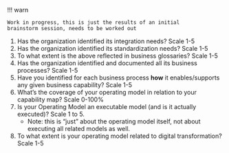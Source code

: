 !!! warn

    Work in progress, this is just the results of an initial
    brainstorm session, needs to be worked out

1. Has the organization identified its integration needs? Scale 1-5
2. Has the organization identified its standardization needs? Scale 1-5
3. To what extent is the above reflected in business glossaries? Scale 1-5
4. Has the organization identified and documented all its 
   business processes? Scale 1-5
5. Have you identified for each business process **how** it enables/supports
   any given business capability? Scale 1-5
6. What’s the coverage of your operating model in relation to your 
   capability map? Scale 0-100%
7. Is your Operating Model an executable model (and is it 
   actually executed)? Scale 1 to 5.
    - Note: this is “just” about the operating model itself, 
      not about executing all related models as well.
8. To what extent is your operating model related to 
   digital transformation? Scale 1-5
